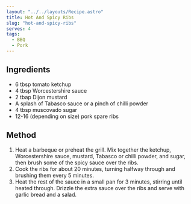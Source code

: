 ```yaml
---
layout: "../../layouts/Recipe.astro"
title: Hot And Spicy Ribs
slug: "hot-and-spicy-ribs"
serves: 4
tags:
  - BBQ
  - Pork
---
```


## Ingredients

- 6 tbsp tomato ketchup
- 4 tbsp Worcestershire sauce
- 2 tbap Dijon mustard
- A splash of Tabasco sauce or a pinch of chilli powder
- 4 tbsp muscovado sugar
- 12-16 (depending on size) pork spare ribs

## Method

1. Heat a barbeque or preheat the grill. Mix together the ketchup, Worcestershire sauce, mustard, Tabasco or chilli powder, and sugar, then brush some of the spicy sauce over the ribs.
1. Cook the ribs for about 20 minutes, turning halfway through and brushing them every 5 minutes.
1. Heat the rest of the sauce in a small pan for 3 minutes, stirring until heated through. Drizzle the extra sauce over the ribs and serve with garlic bread and a salad.